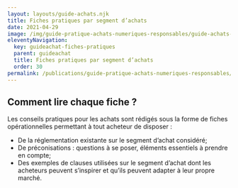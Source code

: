 ```yaml
---
layout: layouts/guide-achats.njk
title: Fiches pratiques par segment d’achats
date: 2021-04-29
image: /img/guide-pratique-achats-numeriques-responsables/guide-achats-numerique-responsable.webp
eleventyNavigation:
  key: guideachat-fiches-pratiques
  parent: guideachat
  title: Fiches pratiques par segment d’achats
  order: 30
permalink: /publications/guide-pratique-achats-numeriques-responsables/fiches-pratiques/
---
```


## Comment lire chaque fiche ?

Les conseils pratiques pour les achats sont rédigés sous la forme de fiches opérationnelles permettant à tout acheteur de disposer :

* De la réglementation existante sur le segment d’achat considéré;
* De préconisations : questions à se poser, éléments essentiels à prendre en compte;
* Des exemples de clauses utilisées sur le segment d’achat dont les acheteurs peuvent s’inspirer et qu’ils peuvent adapter à leur propre marché.
